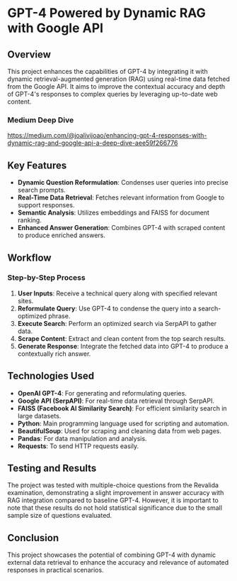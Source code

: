 # GPT-4 Powered by Dynamic RAG with Google API

## Overview
This project enhances the capabilities of GPT-4 by integrating it with dynamic retrieval-augmented generation (RAG) using real-time data fetched from the Google API. It aims to improve the contextual accuracy and depth of GPT-4's responses to complex queries by leveraging up-to-date web content.
### Medium Deep Dive
https://medium.com/@joalivijoao/enhancing-gpt-4-responses-with-dynamic-rag-and-google-api-a-deep-dive-aee59f266776

## Key Features
- **Dynamic Question Reformulation**: Condenses user queries into precise search prompts.
- **Real-Time Data Retrieval**: Fetches relevant information from Google to support responses.
- **Semantic Analysis**: Utilizes embeddings and FAISS for document ranking.
- **Enhanced Answer Generation**: Combines GPT-4 with scraped content to produce enriched answers.

## Workflow
### Step-by-Step Process
1. **User Inputs**: Receive a technical query along with specified relevant sites.
2. **Reformulate Query**: Use GPT-4 to condense the query into a search-optimized phrase.
3. **Execute Search**: Perform an optimized search via SerpAPI to gather data.
4. **Scrape Content**: Extract and clean content from the top search results.
5. **Generate Response**: Integrate the fetched data into GPT-4 to produce a contextually rich answer.

## Technologies Used
- **OpenAI GPT-4**: For generating and reformulating queries.
- **Google API (SerpAPI)**: For real-time data retrieval through SerpAPI.
- **FAISS (Facebook AI Similarity Search)**: For efficient similarity search in large datasets.
- **Python**: Main programming language used for scripting and automation.
- **BeautifulSoup**: Used for scraping and cleaning data from web pages.
- **Pandas**: For data manipulation and analysis.
- **Requests**: To send HTTP requests easily.

## Testing and Results
The project was tested with multiple-choice questions from the Revalida examination, demonstrating a slight improvement in answer accuracy with RAG integration compared to baseline GPT-4. However, it is important to note that these results do not hold statistical significance due to the small sample size of questions evaluated.

## Conclusion
This project showcases the potential of combining GPT-4 with dynamic external data retrieval to enhance the accuracy and relevance of automated responses in practical scenarios.
